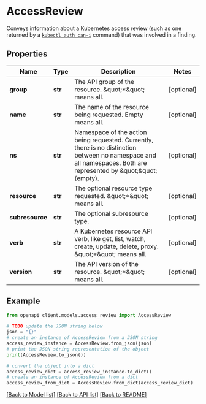 # AccessReview

Conveys information about a Kubernetes access review (such as one returned by a [`kubectl auth can-i`](https://kubernetes.io/docs/reference/access-authn-authz/authorization/#checking-api-access) command) that was involved in a finding.

## Properties

Name | Type | Description | Notes
------------ | ------------- | ------------- | -------------
**group** | **str** | The API group of the resource. \&quot;*\&quot; means all. | [optional] 
**name** | **str** | The name of the resource being requested. Empty means all. | [optional] 
**ns** | **str** | Namespace of the action being requested. Currently, there is no distinction between no namespace and all namespaces. Both are represented by \&quot;\&quot; (empty). | [optional] 
**resource** | **str** | The optional resource type requested. \&quot;*\&quot; means all. | [optional] 
**subresource** | **str** | The optional subresource type. | [optional] 
**verb** | **str** | A Kubernetes resource API verb, like get, list, watch, create, update, delete, proxy. \&quot;*\&quot; means all. | [optional] 
**version** | **str** | The API version of the resource. \&quot;*\&quot; means all. | [optional] 

## Example

```python
from openapi_client.models.access_review import AccessReview

# TODO update the JSON string below
json = "{}"
# create an instance of AccessReview from a JSON string
access_review_instance = AccessReview.from_json(json)
# print the JSON string representation of the object
print(AccessReview.to_json())

# convert the object into a dict
access_review_dict = access_review_instance.to_dict()
# create an instance of AccessReview from a dict
access_review_from_dict = AccessReview.from_dict(access_review_dict)
```
[[Back to Model list]](../README.md#documentation-for-models) [[Back to API list]](../README.md#documentation-for-api-endpoints) [[Back to README]](../README.md)


